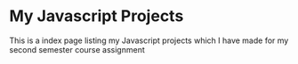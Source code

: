 # My Javascript Projects
 This is a index page listing my Javascript projects which I have made for my second semester course assignment
